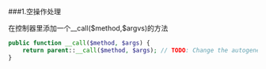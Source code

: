 ###1.空操作处理

在控制器里添加一个__call(&dollar;method,$argvs)的方法
```php
public function __call($method, $args) {
    return parent::__call($method, $args); // TODO: Change the autogenerated stub
}
```
